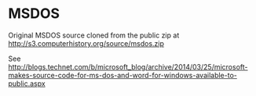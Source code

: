 MSDOS
=====

Original MSDOS source cloned from the public zip at http://s3.computerhistory.org/source/msdos.zip

See http://blogs.technet.com/b/microsoft_blog/archive/2014/03/25/microsoft-makes-source-code-for-ms-dos-and-word-for-windows-available-to-public.aspx
